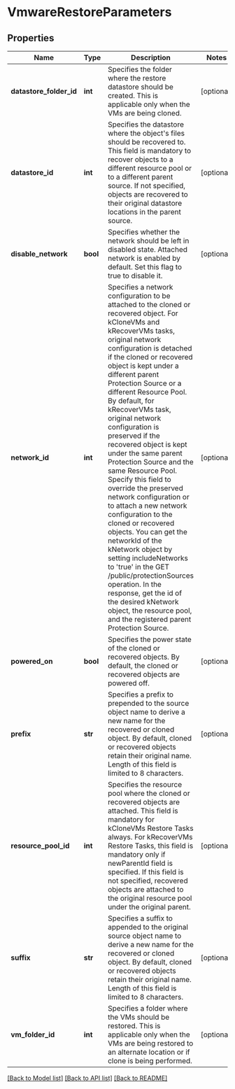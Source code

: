 # VmwareRestoreParameters

## Properties
Name | Type | Description | Notes
------------ | ------------- | ------------- | -------------
**datastore_folder_id** | **int** | Specifies the folder where the restore datastore should be created. This is applicable only when the VMs are being cloned. | [optional] 
**datastore_id** | **int** | Specifies the datastore where the object&#39;s files should be recovered to. This field is mandatory to recover objects to a different resource pool or to a different parent source. If not specified, objects are recovered to their original datastore locations in the parent source. | [optional] 
**disable_network** | **bool** | Specifies whether the network should be left in disabled state. Attached network is enabled by default. Set this flag to true to disable it. | [optional] 
**network_id** | **int** | Specifies a network configuration to be attached to the cloned or recovered object. For kCloneVMs and kRecoverVMs tasks, original network configuration is detached if the cloned or recovered object is kept under a different parent Protection Source or a different Resource Pool. By default, for kRecoverVMs task, original network configuration is preserved if the recovered object is kept under the same parent Protection Source and the same Resource Pool. Specify this field to override the preserved network configuration or to attach a new network configuration to the cloned or recovered objects. You can get the networkId of the kNetwork object by setting includeNetworks to &#39;true&#39; in the GET /public/protectionSources operation. In the response, get the id of the desired kNetwork object, the resource pool, and the registered parent Protection Source. | [optional] 
**powered_on** | **bool** | Specifies the power state of the cloned or recovered objects. By default, the cloned or recovered objects are powered off. | [optional] 
**prefix** | **str** | Specifies a prefix to prepended to the source object name to derive a new name for the recovered or cloned object. By default, cloned or recovered objects retain their original name. Length of this field is limited to 8 characters. | [optional] 
**resource_pool_id** | **int** | Specifies the resource pool where the cloned or recovered objects are attached. This field is mandatory for kCloneVMs Restore Tasks always. For kRecoverVMs Restore Tasks, this field is mandatory only if newParentId field is specified. If this field is not specified, recovered objects are attached to the original resource pool under the original parent. | [optional] 
**suffix** | **str** | Specifies a suffix to appended to the original source object name to derive a new name for the recovered or cloned object. By default, cloned or recovered objects retain their original name. Length of this field is limited to 8 characters. | [optional] 
**vm_folder_id** | **int** | Specifies a folder where the VMs should be restored. This is applicable only when the VMs are being restored to an alternate location or if clone is being performed. | [optional] 

[[Back to Model list]](../README.md#documentation-for-models) [[Back to API list]](../README.md#documentation-for-api-endpoints) [[Back to README]](../README.md)


